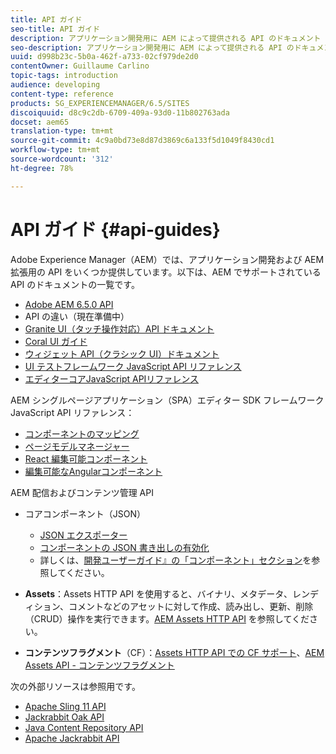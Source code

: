 ```yaml
---
title: API ガイド
seo-title: API ガイド
description: アプリケーション開発用に AEM によって提供される API のドキュメント
seo-description: アプリケーション開発用に AEM によって提供される API のドキュメント
uuid: d998b23c-5b0a-462f-a733-02cf979de2d0
contentOwner: Guillaume Carlino
topic-tags: introduction
audience: developing
content-type: reference
products: SG_EXPERIENCEMANAGER/6.5/SITES
discoiquuid: d8c9c2db-6709-409a-93d0-11b802763ada
docset: aem65
translation-type: tm+mt
source-git-commit: 4c9a0bd73e8d87d3869c6a133f5d1049f8430cd1
workflow-type: tm+mt
source-wordcount: '312'
ht-degree: 78%

---
```



# API ガイド {#api-guides}

Adobe Experience Manager（AEM）では、アプリケーション開発および AEM 拡張用の API をいくつか提供しています。以下は、AEM でサポートされている API のドキュメントの一覧です。

* [Adobe AEM 6.5.0 API](https://helpx.adobe.com/experience-manager/6-5/sites/developing/using/reference-materials/javadoc/index.html)
* API の違い（現在準備中）
* [Granite UI（タッチ操作対応）API ドキュメント](https://helpx.adobe.com/jp/experience-manager/6-5/sites/developing/using/reference-materials/granite-ui/api/index.html)
* [Coral UI ガイド](https://helpx.adobe.com/jp/experience-manager/6-5/sites/developing/using/reference-materials/coral-ui/coralui3/index.html)
* [ウィジェット API（クラシック UI）ドキュメント](https://helpx.adobe.com/jp/experience-manager/6-5/sites/developing/using/reference-materials/widgets-api/index.html)
* [UI テストフレームワーク JavaScript API リファレンス](https://helpx.adobe.com/experience-manager/6-5/sites/developing/using/reference-materials/test-api/index.html)
* [エディターコアJavaScript APIリファレンス](https://helpx.adobe.com/experience-manager/6-5/sites/developing/using/reference-materials/jsdoc/ui-touch/editor-core/index.html)

AEM シングルページアプリケーション（SPA）エディター SDK フレームワーク JavaScript API リファレンス：

* [コンポーネントのマッピング](https://www.npmjs.com/package/@adobe/aem-spa-component-mapping)
* [ページモデルマネージャー](https://www.npmjs.com/package/@adobe/aem-spa-page-model-manager)
* [React 編集可能コンポーネント](https://www.npmjs.com/package/@adobe/aem-react-editable-components)
* [編集可能なAngularコンポーネント](https://www.npmjs.com/package/@adobe/aem-angular-editable-components)

AEM 配信およびコンテンツ管理 API

* コアコンポーネント（JSON）

   * [JSON エクスポーター](/help/sites-developing/json-exporter.md)
   * [コンポーネントの JSON 書き出しの有効化](/help/sites-developing/json-exporter-components.md)
   * 詳しくは、[開発ユーザーガイド』の「コンポーネント」セクション](https://helpx.adobe.com/jp/experience-manager/6-5/sites/developing/user-guide.html?topic=/experience-manager/6-4/sites/developing/morehelp/components.ug.js)を参照してください。

* **Assets**：Assets HTTP API を使用すると、バイナリ、メタデータ、レンディション、コメントなどのアセットに対して作成、読み出し、更新、削除（CRUD）操作を実行できます。[AEM Assets HTTP API](/help/assets/mac-api-assets.md) を参照してください。

* **コンテンツフラグメント**（CF）：[Assets HTTP API での CF サポート](/help/assets/assets-api-content-fragments.md)、[AEM Assets API - コンテンツフラグメント](https://helpx.adobe.com/jp/experience-manager/6-5/sites/developing/using/reference-materials/assets-api-content-fragments/index.html)

次の外部リソースは参照用です。

* [Apache Sling 11 API](https://sling.apache.org/apidocs/sling11/)
* [Jackrabbit Oak API](https://jackrabbit.apache.org/oak/docs/oak_api/overview.html)
* [Java Content Repository API](https://docs.adobe.com/docs/en/spec/javax.jcr/javadocs/jcr-2.0/index.html)
* [Apache Jackrabbit API](https://jackrabbit.apache.org/api)
